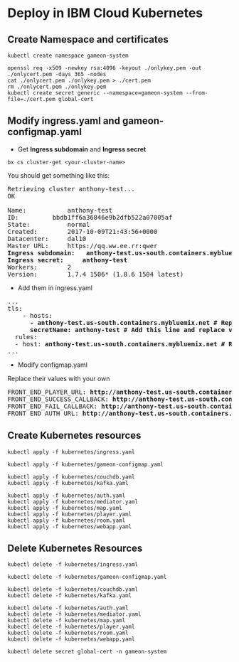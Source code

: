 # Deploy in IBM Cloud Kubernetes

## Create Namespace and certificates

```
kubectl create namespace gameon-system

openssl req -x509 -newkey rsa:4096 -keyout ./onlykey.pem -out ./onlycert.pem -days 365 -nodes
cat ./onlycert.pem ./onlykey.pem > ./cert.pem
rm ./onlycert.pem ./onlykey.pem
kubectl create secret generic --namespace=gameon-system --from-file=./cert.pem global-cert
```

## Modify ingress.yaml and gameon-configmap.yaml

* Get **Ingress subdomain** and **Ingress secret**

```
bx cs cluster-get <your-cluster-name>
```

You should get something like this:

<pre>
Retrieving cluster anthony-test...
OK

Name:			anthony-test
ID:			bbdb1ff6a36846e9b2dfb522a07005af
State:			normal
Created:		2017-10-09T21:43:56+0000
Datacenter:		dal10
Master URL:		https://qq.ww.ee.rr:qwer
<b>Ingress subdomain:	anthony-test.us-south.containers.mybluemix.net
Ingress secret:		anthony-test</b>
Workers:		2
Version:		1.7.4_1506* (1.8.6_1504 latest)
</pre>

* Add them in ingress.yaml

<pre>
...
tls:
    - hosts:
      <b>- anthony-test.us-south.containers.mybluemix.net # Replace value with your own
      secretName: anthony-test # Add this line and replace value with your own</b>
  rules:
  - host: <b>anthony-test.us-south.containers.mybluemix.net # Replace value with your own</b>
...
</pre>

* Modify configmap.yaml

Replace their values with your own

<pre>
FRONT_END_PLAYER_URL: <b>http://anthony-test.us-south.containers.mybluemix.net/players/v1/accounts</b>
FRONT_END_SUCCESS_CALLBACK: <b>http://anthony-test.us-south.containers.mybluemix.net/#/login/callback</b>
FRONT_END_FAIL_CALLBACK: <b>http://anthony-test.us-south.containers.mybluemix.net/#/game</b>
FRONT_END_AUTH_URL: <b>http://anthony-test.us-south.containers.mybluemix.net/auth</b>
</pre>

## Create Kubernetes resources

```
kubectl apply -f kubernetes/ingress.yaml

kubectl apply -f kubernetes/gameon-configmap.yaml 

kubectl apply -f kubernetes/couchdb.yaml
kubectl apply -f kubernetes/kafka.yaml

kubectl apply -f kubernetes/auth.yaml
kubectl apply -f kubernetes/mediator.yaml
kubectl apply -f kubernetes/map.yaml
kubectl apply -f kubernetes/player.yaml
kubectl apply -f kubernetes/room.yaml
kubectl apply -f kubernetes/webapp.yaml
```

## Delete Kubernetes Resources

```
kubectl delete -f kubernetes/ingress.yaml

kubectl delete -f kubernetes/gameon-configmap.yaml 

kubectl delete -f kubernetes/couchdb.yaml
kubectl delete -f kubernetes/kafka.yaml

kubectl delete -f kubernetes/auth.yaml
kubectl delete -f kubernetes/mediator.yaml
kubectl delete -f kubernetes/map.yaml
kubectl delete -f kubernetes/player.yaml
kubectl delete -f kubernetes/room.yaml
kubectl delete -f kubernetes/webapp.yaml

kubectl delete secret global-cert -n gameon-system
```
